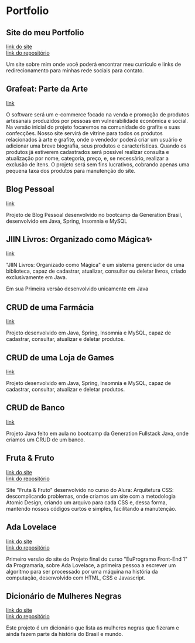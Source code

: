 # Portfolio

<h2>Site do meu Portfolio</h2>
<a href="https://portfolio-samantha-sammylexa.vercel.app/index.html">link do site</a></br>
<a href="https://github.com/SammyLexa/Site-sobre-mim">link do repositório</a>
<p>Um site sobre mim onde você poderá encontrar meu currículo e links de redirecionamento para minhas rede sociais para contato.</p>

<h2>Grafeat: Parte da Arte</h2> <a href="https://github.com/SammyLexa/projetoIntegrador-grafeat">link</a>
<p>O software será um e-commerce focado na venda e promoção de produtos artesanais produzidos por pessoas em vulnerabilidade econômica e social. Na versão inicial do projeto focaremos na comunidade do grafite e suas confecções. Nosso site servirá de vitrine para todos os produtos relacionados à arte e grafite, onde o vendedor poderá criar um usuário e adicionar uma breve biografia, seus produtos e características. Quando os produtos já estiverem cadastrados será possível realizar consulta e atualização por nome, categoria, preço, e, se necessário, realizar a exclusão de itens. O projeto será sem fins lucrativos, cobrando apenas uma pequena taxa dos produtos para manutenção do site.</p>

<h2>Blog Pessoal</h2>
<a href="https://github.com/SammyLexa/Blog-Pessoal">link</a>
<p>Projeto de Blog Pessoal desenvolvido no bootcamp da Generation Brasil, desenvolvido em Java, Spring, Insomnia e MySQL</p>

<h2>JIIN Livros: Organizado como Mágica✨</h2>
<a href="https://github.com/SammyLexa/projetoJava-JiinLivros">link</a>
<p>"JIIN Livros: Organizado como Mágica" é um sistema gerenciador de uma biblioteca, capaz de cadastrar, atualizar, consultar ou deletar livros, criado exclusivamente em Java.</p>
<p>Em sua Primeira versão desenvolvido unicamente em Java</p>

<h2>CRUD de uma Farmácia</h2>
<a href="https://github.com/SammyLexa/CRUD-Farmacia">link</a>
<p>Projeto desenvolvido em Java, Spring, Insomnia e MySQL, capaz de cadastrar, consultar, atualizar e deletar produtos.</p>

<h2>CRUD de uma Loja de Games</h2>
<a href="https://github.com/SammyLexa/CRUD-Loja-de-Games">link</a>
<p>Projeto desenvolvido em Java, Spring, Insomnia e MySQL, capaz de cadastrar, consultar, atualizar e deletar produtos.</p>

<h2>CRUD de Banco</h2>
<a href="https://github.com/SammyLexa/ContaBancaria">link</a>
<p>Projeto Java feito em aula no bootcamp da Generation Fullstack Java, onde criamos um CRUD de um banco.</P>

<h2>Fruta & Fruto</h2>
<a href="https://fruta-fruto-samantha-sammylexa.vercel.app/">link do site</a></br>
<a href="https://github.com/SammyLexa/Alura_Arquitetura_CSS_Fruta-Fruto">link do repositório</a>
<p>Site "Fruta & Fruto" desenvolvido no curso do Alura: Arquitetura CSS: descomplicando problemas, onde criamos um site com a metodologia Atomic Design, criando um arquivo para cada CSS e, dessa forma, mantendo nossos códigos curtos e simples, facilitando a manutenção.</p>

<h2>Ada Lovelace</h2>
<a href="https://ada-lovelace-samantha-sammylexa.vercel.app/">link do site</a></br>
<a href="https://github.com/SammyLexa/Ada-Lovelace">link do repositório</a>
<p>Primeiro versão do site do Projeto final do curso "EuProgramo Front-End 1" da Programaria, sobre Ada Lovelace, a primeira pessoa a escrever um algoritmo para ser processado por uma máquina na história da computação, desenvolvido com HTML, CSS e Javascript.</p>

<h2>Dicionário de Mulheres Negras</h2>
<a href="https://dicionario-samantha-sammylexa.vercel.app/">link do site</a></br>
<a href="https://github.com/SammyLexa/Dicionario">link do repositório</a>
<p>Este projeto é um dicionário que lista as mulheres negras que fizeram e ainda fazem parte da história do Brasil e mundo.</p>

